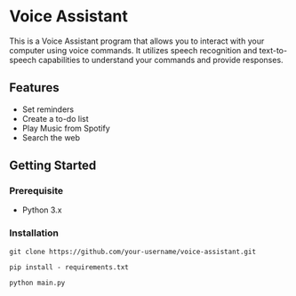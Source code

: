 # Voice Assistant

This is a Voice Assistant program that allows you to interact with your computer using voice commands. It utilizes speech recognition and text-to-speech capabilities to understand your commands and provide responses.

## Features

- Set reminders
- Create a to-do list
- Play Music from Spotify
- Search the web

## Getting Started

### Prerequisite

- Python 3.x

### Installation


   ```shell
   git clone https://github.com/your-username/voice-assistant.git

   pip install - requirements.txt

   python main.py
   
